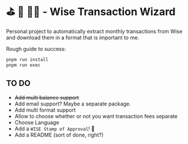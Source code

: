 # ⛳️ 💸 🧙‍♂️ - Wise Transaction Wizard

Personal project to automatically extract monthly transactions from Wise and download them in a format that is important to me.

Rough guide to success:

```zsh
pnpm run install
pnpm run exec
```

## TO DO

- ~~Add multi balance support~~
- Add email support? Maybe a separate package.
- Add multi format support
- Allow to choose whether or not you want transaction fees separate
- Choose Language
- Add a `WISE Stamp of Approval`! 💮
- Add a README (sort of done, right?)

